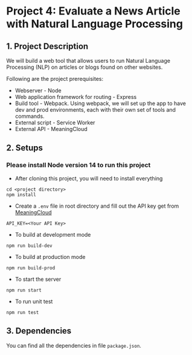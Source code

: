 # Project 4: Evaluate a News Article with Natural Language Processing

## 1. Project Description

We will build a web tool that allows users to run Natural Language Processing (NLP) on articles or blogs found on other websites.

Following are the project prerequisites:

-   Webserver - Node
-   Web application framework for routing - Express
-   Build tool - Webpack. Using webpack, we will set up the app to have dev and prod environments, each with their own set of tools and commands.
-   External script - Service Worker
-   External API - MeaningCloud

## 2. Setups

### Please install Node version 14 to run this project

-   After cloning this project, you will need to install everything

```
cd <project directory>
npm install
```

-   Create a `.env` file in root directory and fill out the API key get from [MeaningCloud](https://www.meaningcloud.com/developer/sentiment-analysis)

```
API_KEY=<Your API Key>
```

-   To build at development mode

```
npm run build-dev
```

-   To build at production mode

```
npm run build-prod
```

-   To start the server

```
npm run start
```

-   To run unit test

```
npm run test
```

## 3. Dependencies

You can find all the dependencies in file `package.json`.
